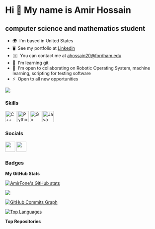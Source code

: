Hi 👋 My name is Amir Hossain
=============================

computer science and mathematics student
----------------------------------------

* 🌍  I'm based in United States
* 🖥️  See my portfolio at [Linkedin](http://www.linkedin.com/in/amir-hossain-730571203/)
* ✉️  You can contact me at [ahossain20@fordham.edu](mailto:ahossain20@fordham.edu)
* 🧠  I'm learning git
* 🤝  I'm open to collaborating on Robotic Operating System, machine learning, scripting for testing software
* ⚡  Open to all new opportunities

<a href="https://www.github.com/AmirFone" target="_blank" rel="noreferrer"><img
src="https://img.shields.io/github/followers/AmirFone?logo=github&style=for-the-badge&color=0891b2&labelColor=1c1917" /></a>

### Skills

<p align="left">
<a href="https://docs.microsoft.com/en-us/cpp/?view=msvc-170" target="_blank" rel="noreferrer"><img src="https://raw.githubusercontent.com/danielcranney/readme-generator/main/public/icons/skills/cplusplus-colored.svg" width="36" height="36" alt="C++" /></a>
<a href="https://www.python.org/" target="_blank" rel="noreferrer"><img src="https://raw.githubusercontent.com/danielcranney/readme-generator/main/public/icons/skills/python-colored.svg" width="36" height="36" alt="Python" /></a>
<a href="https://go.dev/doc/" target="_blank" rel="noreferrer"><img src="https://raw.githubusercontent.com/danielcranney/readme-generator/main/public/icons/skills/go-colored.svg" width="36" height="36" alt="Go" /></a>
<a href="https://www.oracle.com/java/" target="_blank" rel="noreferrer"><img src="https://raw.githubusercontent.com/danielcranney/readme-generator/main/public/icons/skills/java-colored.svg" width="36" height="36" alt="Java" /></a>
</p>


### Socials

<p align="left"> <a href="https://www.github.com/AmirFone" target="_blank" rel="noreferrer"><img src="https://raw.githubusercontent.com/danielcranney/readme-generator/main/public/icons/socials/github.svg" width="32" height="32" /></a> <a href="https://www.linkedin.com/in/amir-hossain-730571203/" target="_blank" rel="noreferrer"><img src="https://raw.githubusercontent.com/danielcranney/readme-generator/main/public/icons/socials/linkedin.svg" width="32" height="32" /></a></p>

### Badges

<b>My GitHub Stats</b>

<a href="http://www.github.com/AmirFone"><img src="https://github-readme-stats.vercel.app/api?username=AmirFone&show_icons=true&hide=&count_private=true&title_color=0891b2&text_color=ffffff&icon_color=0891b2&bg_color=1c1917&hide_border=true&show_icons=true" alt="AmirFone's GitHub stats" /></a>

<a href="http://www.github.com/AmirFone"><img src="https://github-readme-streak-stats.herokuapp.com/?user=AmirFone&stroke=ffffff&background=1c1917&ring=0891b2&fire=0891b2&currStreakNum=ffffff&currStreakLabel=0891b2&sideNums=ffffff&sideLabels=ffffff&dates=ffffff&hide_border=true" /></a>

<a href="http://www.github.com/AmirFone"><img src="https://activity-graph.herokuapp.com/graph?username=AmirFone&bg_color=1c1917&color=ffffff&line=0891b2&point=ffffff&area_color=1c1917&area=true&hide_border=true&custom_title=GitHub%20Commits%20Graph" alt="GitHub Commits Graph" /></a>

<a href="https://github.com/AmirFone" align="left"><img src="https://github-readme-stats.vercel.app/api/top-langs/?username=AmirFone&langs_count=10&title_color=0891b2&text_color=ffffff&icon_color=0891b2&bg_color=1c1917&hide_border=true&locale=en&custom_title=Top%20%Languages" alt="Top Languages" /></a>

<b>Top Repositories</b>

<div width="100%" align="center"></div><br /><br /><br /><br /><br /><br /><br />
